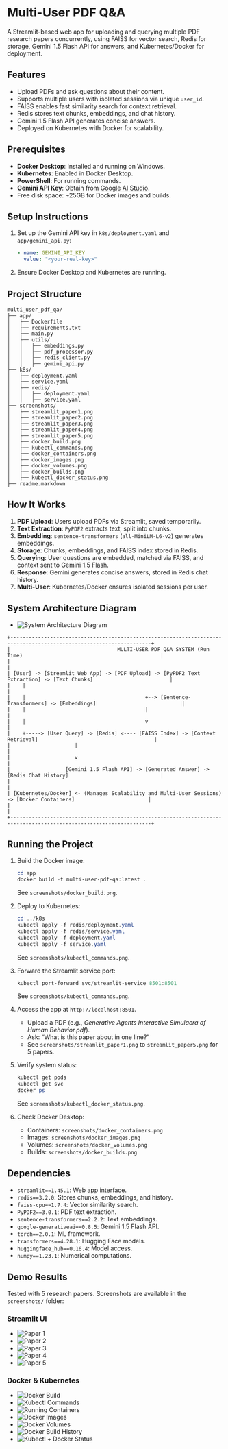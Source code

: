 # Multi-User PDF Q&A

A Streamlit-based web app for uploading and querying multiple PDF research papers concurrently, using FAISS for vector search, Redis for storage, Gemini 1.5 Flash API for answers, and Kubernetes/Docker for deployment.

## Features
- Upload PDFs and ask questions about their content.
- Supports multiple users with isolated sessions via unique `user_id`.
- FAISS enables fast similarity search for context retrieval.
- Redis stores text chunks, embeddings, and chat history.
- Gemini 1.5 Flash API generates concise answers.
- Deployed on Kubernetes with Docker for scalability.

## Prerequisites
- **Docker Desktop**: Installed and running on Windows.
- **Kubernetes**: Enabled in Docker Desktop.
- **PowerShell**: For running commands.
- **Gemini API Key**: Obtain from [Google AI Studio](https://aistudio.google.com/).
- Free disk space: ~25GB for Docker images and builds.

## Setup Instructions
1. Set up the Gemini API key in `k8s/deployment.yaml` and `app/gemini_api.py`:
   ```yaml
   - name: GEMINI_API_KEY
     value: "<your-real-key>"
   ```
2. Ensure Docker Desktop and Kubernetes are running.

## Project Structure
```
multi_user_pdf_qa/
├── app/
│   ├── Dockerfile
│   ├── requirements.txt
│   ├── main.py
│   ├── utils/
│   │   ├── embeddings.py
│   │   ├── pdf_processor.py
│   │   ├── redis_client.py
│   │   ├── gemini_api.py
├── k8s/
│   ├── deployment.yaml
│   ├── service.yaml
│   ├── redis/
│   │   ├── deployment.yaml
│   │   ├── service.yaml
├── screenshots/
│   ├── streamlit_paper1.png
│   ├── streamlit_paper2.png
│   ├── streamlit_paper3.png
│   ├── streamlit_paper4.png
│   ├── streamlit_paper5.png
│   ├── docker_build.png
│   ├── kubectl_commands.png
│   ├── docker_containers.png
│   ├── docker_images.png
│   ├── docker_volumes.png
│   ├── docker_builds.png
│   ├── kubectl_docker_status.png
├── readme.markdown
```

## How It Works
1. **PDF Upload**: Users upload PDFs via Streamlit, saved temporarily.
2. **Text Extraction**: `PyPDF2` extracts text, split into chunks.
3. **Embedding**: `sentence-transformers` (`all-MiniLM-L6-v2`) generates embeddings.
4. **Storage**: Chunks, embeddings, and FAISS index stored in Redis.
5. **Querying**: User questions are embedded, matched via FAISS, and context sent to Gemini 1.5 Flash.
6. **Response**: Gemini generates concise answers, stored in Redis chat history.
7. **Multi-User**: Kubernetes/Docker ensures isolated sessions per user.

## System Architecture Diagram
- ![System Architecture Diagram](screenshots/arch11.png)
```
+--------------------------------------------------------------------------------------------------------------------+
|                                   MULTI-USER PDF Q&A SYSTEM (Run Time)                                             |
|                                                                                                                    |
| [User] -> [Streamlit Web App] -> [PDF Upload] -> [PyPDF2 Text Extraction] -> [Text Chunks]                         |
|    |                                                                                                               |
|    |                                       +--> [Sentence-Transformers] -> [Embeddings]                            |
|    |                                       |                                                                       |
|    |                                       v                                                                       |
|    +-----> [User Query] -> [Redis] <---- [FAISS Index] -> [Context Retrieval]                                      |
|                     |                                                                                              |
|                     v                                                                                              |
|                  [Gemini 1.5 Flash API] -> [Generated Answer] -> [Redis Chat History]                              |
|                                                                                                                    |
| [Kubernetes/Docker] <- (Manages Scalability and Multi-User Sessions) -> [Docker Containers]                        |
|                                                                                                                    |
+--------------------------------------------------------------------------------------------------------------------+
```
## Running the Project
1. Build the Docker image:
   ```powershell
   cd app
   docker build -t multi-user-pdf-qa:latest .
   ```
   See `screenshots/docker_build.png`.

2. Deploy to Kubernetes:
   ```powershell
   cd ../k8s
   kubectl apply -f redis/deployment.yaml
   kubectl apply -f redis/service.yaml
   kubectl apply -f deployment.yaml
   kubectl apply -f service.yaml
   ```
   See `screenshots/kubectl_commands.png`.

3. Forward the Streamlit service port:
   ```powershell
   kubectl port-forward svc/streamlit-service 8501:8501
   ```
   See `screenshots/kubectl_commands.png`.

4. Access the app at `http://localhost:8501`.
   - Upload a PDF (e.g., *Generative Agents Interactive Simulacra of Human Behavior.pdf*).
   - Ask: “What is this paper about in one line?”
   - See `screenshots/streamlit_paper1.png` to `streamlit_paper5.png` for 5 papers.

5. Verify system status:
   ```powershell
   kubectl get pods
   kubectl get svc
   docker ps
   ```
   See `screenshots/kubectl_docker_status.png`.

6. Check Docker Desktop:
   - Containers: `screenshots/docker_containers.png`
   - Images: `screenshots/docker_images.png`
   - Volumes: `screenshots/docker_volumes.png`
   - Builds: `screenshots/docker_builds.png`

## Dependencies
- `streamlit==1.45.1`: Web app interface.
- `redis==3.2.0`: Stores chunks, embeddings, and history.
- `faiss-cpu==1.7.4`: Vector similarity search.
- `PyPDF2==3.0.1`: PDF text extraction.
- `sentence-transformers==2.2.2`: Text embeddings.
- `google-generativeai==0.8.5`: Gemini 1.5 Flash API.
- `torch==2.0.1`: ML framework.
- `transformers==4.28.1`: Hugging Face models.
- `huggingface_hub==0.16.4`: Model access.
- `numpy==1.23.1`: Numerical computations.

## Demo Results

Tested with 5 research papers. Screenshots are available in the `screenshots/` folder:

### Streamlit UI
- ![Paper 1](screenshots/streamlit_paper1.png)
- ![Paper 2](screenshots/streamlit_paper2.png)
- ![Paper 3](screenshots/streamlit_paper3.png)
- ![Paper 4](screenshots/streamlit_paper4.png)
- ![Paper 5](screenshots/streamlit_paper5.png)

### Docker & Kubernetes
- ![Docker Build](screenshots/docker_build.png)
- ![Kubectl Commands](screenshots/kubectl_commands.png)
- ![Running Containers](screenshots/docker_containers.png)
- ![Docker Images](screenshots/docker_images.png)
- ![Docker Volumes](screenshots/docker_volumes.png)
- ![Docker Build History](screenshots/docker_builds.png)
- ![Kubectl + Docker Status](screenshots/kubectl_docker_status.png)
